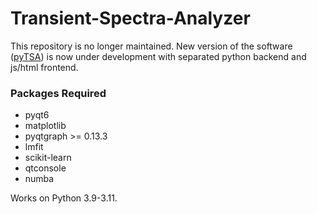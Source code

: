 # Transient-Spectra-Analyzer

This repository is no longer maintained. New version of the software ([pyTSA](https://github.com/dmadea/pyTSA)) is now under development with separated python backend and js/html frontend. 

### Packages Required

* pyqt6
* matplotlib
* pyqtgraph >= 0.13.3
* lmfit
* scikit-learn
* qtconsole
* numba

Works on Python 3.9-3.11.